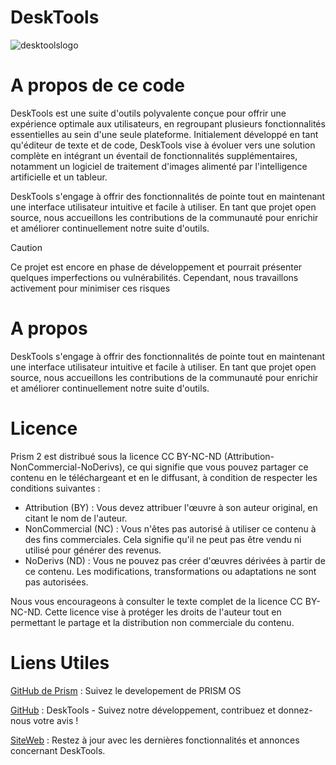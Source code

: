 # DeskTools

![desktoolslogo](https://github.com/hugodev-teck/DeskTools/assets/84953759/4f835d91-4fe4-4bd3-893a-d90cf30f94b1)

# A propos de ce code
DeskTools est une suite d'outils polyvalente conçue pour offrir une expérience optimale aux utilisateurs, en regroupant plusieurs fonctionnalités essentielles au sein d'une seule plateforme. Initialement développé en tant qu'éditeur de texte et de code, DeskTools vise à évoluer vers une solution complète en intégrant un éventail de fonctionnalités supplémentaires, notamment un logiciel de traitement d'images alimenté par l'intelligence artificielle et un tableur.

DeskTools s'engage à offrir des fonctionnalités de pointe tout en maintenant une interface utilisateur intuitive et facile à utiliser. En tant que projet open source, nous accueillons les contributions de la communauté pour enrichir et améliorer continuellement notre suite d'outils.

> [!CAUTION]
> Ce projet est encore en phase de développement et pourrait présenter quelques imperfections ou vulnérabilités. Cependant, nous travaillons activement pour minimiser ces risques

# A propos
DeskTools s'engage à offrir des fonctionnalités de pointe tout en maintenant une interface utilisateur intuitive et facile à utiliser. En tant que projet open source, nous accueillons les contributions de la communauté pour enrichir et améliorer continuellement notre suite d'outils.

# Licence
Prism 2 est distribué sous la licence CC BY-NC-ND (Attribution-NonCommercial-NoDerivs), ce qui signifie que vous pouvez partager ce contenu en le téléchargeant et en le diffusant, à condition de respecter les conditions suivantes :

* Attribution (BY) : Vous devez attribuer l'œuvre à son auteur original, en citant le nom de l'auteur.
* NonCommercial (NC) : Vous n'êtes pas autorisé à utiliser ce contenu à des fins commerciales. Cela signifie qu'il ne peut pas être vendu ni utilisé pour générer des revenus.
* NoDerivs (ND) : Vous ne pouvez pas créer d'œuvres dérivées à partir de ce contenu. Les modifications, transformations ou adaptations ne sont pas autorisées.

Nous vous encourageons à consulter le texte complet de la licence CC BY-NC-ND. Cette licence vise à protéger les droits de l'auteur tout en permettant le partage et la distribution non commerciale du contenu.

# Liens Utiles
[GitHub de Prism](https://github.com/hugodev-teck/Prism/) : Suivez le developement de PRISM OS

[GitHub](https://github.com/hugodev-teck/DeskTools/) : DeskTools - Suivez notre développement, contribuez et donnez-nous votre avis !

[SiteWeb](https://live-prism.web.app/) : Restez à jour avec les dernières fonctionnalités et annonces concernant DeskTools.
